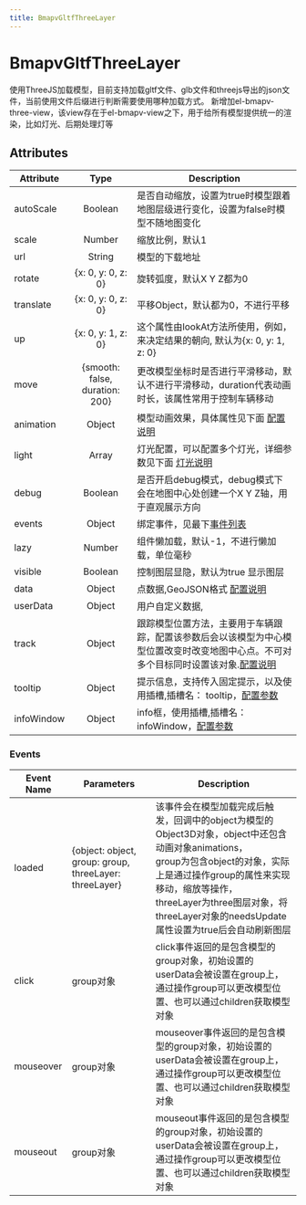 ```yaml
---
title: BmapvGltfThreeLayer
---
```


# BmapvGltfThreeLayer
使用ThreeJS加载模型，目前支持加载gltf文件、glb文件和threejs导出的json文件，当前使用文件后缀进行判断需要使用哪种加载方式。
新增加el-bmapv-three-view，该view存在于el-bmapv-view之下，用于给所有模型提供统一的渲染，比如灯光、后期处理灯等

## Attributes

Attribute | Type | Description
---|:---:|---
autoScale | Boolean | 是否自动缩放，设置为true时模型跟着地图层级进行变化，设置为false时模型不随地图变化
scale | Number | 缩放比例，默认1
url | String | 模型的下载地址
rotate | {x: 0, y: 0, z: 0} | 旋转弧度，默认X Y Z都为0
translate | {x: 0, y: 0, z: 0} | 平移Object，默认都为0，不进行平移
up | {x: 0, y: 1, z: 0} | 这个属性由lookAt方法所使用，例如，来决定结果的朝向, 默认为{x: 0, y: 1, z: 0}
move | {smooth: false, duration: 200} | 更改模型坐标时是否进行平滑移动，默认不进行平滑移动，duration代表动画时长，该属性常用于控制车辆移动
animation | Object | 模型动画效果，具体属性见下面 [配置说明](#animation配置)
light | Array | 灯光配置，可以配置多个灯光，详细参数见下面 [灯光说明](#灯光配置)
debug | Boolean | 是否开启debug模式，debug模式下会在地图中心处创建一个X Y Z轴，用于直观展示方向
events | Object | 绑定事件，见最下[事件列表](#事件列表)
lazy | Number | 组件懒加载，默认-1，不进行懒加载，单位毫秒
visible | Boolean | 控制图层显隐，默认为true 显示图层
data | Object  | 点数据,GeoJSON格式 [配置说明](#data数据结构)
userData | Object | 用户自定义数据,
track | Object | 跟踪模型位置方法，主要用于车辆跟踪，配置该参数后会以该模型为中心模型位置改变时改变地图中心点。不可对多个目标同时设置该对象.[配置说明](#track数据结构)
tooltip | Object | 提示信息，支持传入固定提示，以及使用插槽,插槽名： tooltip，[配置参数](#tooltip配置)
infoWindow | Object | info框，使用插槽,插槽名： infoWindow，[配置参数](#infoWindow配置)

### Events

Event Name | Parameters | Description
---|---|---|
loaded | {object: object, group: group, threeLayer: threeLayer} | 该事件会在模型加载完成后触发，回调中的object为模型的Object3D对象，object中还包含动画对象animations，<br/> group为包含object的对象，实际上是通过操作group的属性来实现移动，缩放等操作，<br/> threeLayer为three图层对象，将threeLayer对象的needsUpdate属性设置为true后会自动刷新图层
click | group对象 | click事件返回的是包含模型的group对象，初始设置的userData会被设置在group上，通过操作group可以更改模型位置、也可以通过children获取模型对象
mouseover | group对象 | mouseover事件返回的是包含模型的group对象，初始设置的userData会被设置在group上，通过操作group可以更改模型位置、也可以通过children获取模型对象
mouseout | group对象 | mouseout事件返回的是包含模型的group对象，初始设置的userData会被设置在group上，通过操作group可以更改模型位置、也可以通过children获取模型对象

